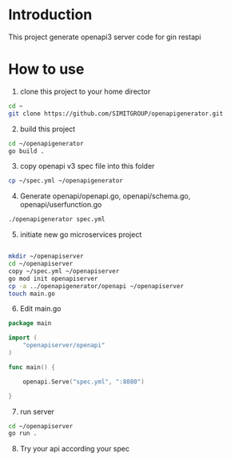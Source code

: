 # Introduction
This project generate openapi3 server code for gin restapi

# How to use
1. clone this project to your home director
```bash
cd ~
git clone https://github.com/SIMITGROUP/openapigenerator.git
```
2. build this project
```bash
cd ~/openapigenerator
go build .
```
3. copy openapi v3 spec file into this folder
```bash
cp ~/spec.yml ~/openapigenerator
```
4. Generate openapi/openapi.go, openapi/schema.go, openapi/userfunction.go
```bash
./openapigenerator spec.yml 
```
5. initiate new go microservices project
```bash

mkdir ~/openapiserver
cd ~/openapiserver
copy ~/spec.yml ~/openapiserver
go mod init openapiserver
cp -a ../openapigenerator/openapi ~/openapiserver
touch main.go
```

6. Edit main.go
```go
package main

import (
	"openapiserver/openapi"
)

func main() {

	openapi.Serve("spec.yml", ":8080")

}

```

7. run server
```bash
cd ~/openapiserver
go run .
```

8. Try your api according your spec
